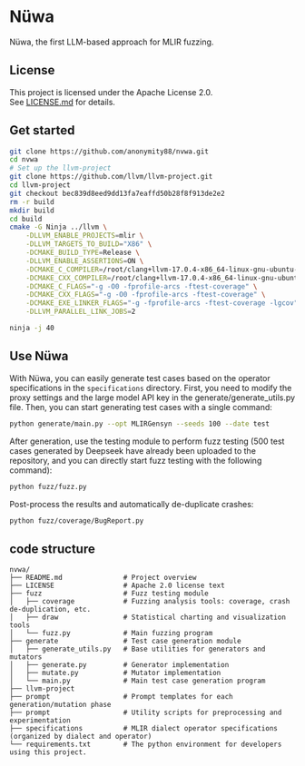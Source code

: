 # Nüwa

Nüwa, the first LLM-based approach for MLIR fuzzing. 

## License  
This project is licensed under the Apache License 2.0.  
See [LICENSE.md](LICENSE.md) for details.  
 
## Get started

``` bash
git clone https://github.com/anonymity88/nvwa.git
cd nvwa
# Set up the llvm-project
git clone https://github.com/llvm/llvm-project.git
cd llvm-project
git checkout bec839d8eed9dd13fa7eaffd50b28f8f913de2e2
rm -r build
mkdir build
cd build
cmake -G Ninja ../llvm \
    -DLLVM_ENABLE_PROJECTS=mlir \
    -DLLVM_TARGETS_TO_BUILD="X86" \
    -DCMAKE_BUILD_TYPE=Release \
    -DLLVM_ENABLE_ASSERTIONS=ON \
    -DCMAKE_C_COMPILER=/root/clang+llvm-17.0.4-x86_64-linux-gnu-ubuntu-22.04/bin/clang \
    -DCMAKE_CXX_COMPILER=/root/clang+llvm-17.0.4-x86_64-linux-gnu-ubuntu-22.04/bin/clang++\
    -DCMAKE_C_FLAGS="-g -O0 -fprofile-arcs -ftest-coverage" \
    -DCMAKE_CXX_FLAGS="-g -O0 -fprofile-arcs -ftest-coverage" \
    -DCMAKE_EXE_LINKER_FLAGS="-g -fprofile-arcs -ftest-coverage -lgcov" \
    -DLLVM_PARALLEL_LINK_JOBS=2

ninja -j 40
```

## Use Nüwa

With Nüwa, you can easily generate test cases based on the operator specifications in the `specifications` directory. First, you need to modify the proxy settings and the large model API key in the generate/generate_utils.py file. Then, you can start generating test cases with a single command:
```bash
python generate/main.py --opt MLIRGensyn --seeds 100 --date test
```

After generation, use the testing module to perform fuzz testing (500 test cases generated by Deepseek have already been uploaded to the repository, and you can directly start fuzz testing with the following command):
```bash
python fuzz/fuzz.py
```

Post-process the results and automatically de-duplicate crashes:
```bash
python fuzz/coverage/BugReport.py
```

## code structure
```tree
nvwa/
├── README.md               # Project overview
├── LICENSE                 # Apache 2.0 license text
├── fuzz                    # Fuzz testing module
│   ├── coverage            # Fuzzing analysis tools: coverage, crash de-duplication, etc.
│   ├── draw                # Statistical charting and visualization tools
│   └── fuzz.py             # Main fuzzing program
├── generate                # Test case generation module
│   ├── generate_utils.py   # Base utilities for generators and mutators
│   ├── generate.py         # Generator implementation
│   ├── mutate.py           # Mutator implementation
│   └── main.py             # Main test case generation program
├── llvm-project     
├── prompt                  # Prompt templates for each generation/mutation phase
├── prompt                  # Utility scripts for preprocessing and experimentation
├── specifications          # MLIR dialect operator specifications (organized by dialect and operator)
└── requirements.txt        # The python environment for developers using this project.
```
